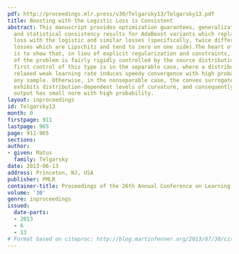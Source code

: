 ```yaml
---
pdf: http://proceedings.mlr.press/v30/Telgarsky13/Telgarsky13.pdf
title: Boosting with the Logistic Loss is Consistent
abstract: This manuscript provides optimization guarantees, generalization bounds,
  and statistical consistency results for AdaBoost variants which replace the exponential
  loss with the logistic and similar losses (specifically, twice differentiable convex
  losses which are Lipschitz and tend to zero on one side).The heart of the analysis
  is to show that, in lieu of explicit regularization and constraints, the structure
  of the problem is fairly rigidly controlled by the source distribution itself. The
  first control of this type is in the separable case, where a distribution-dependent
  relaxed weak learning rate induces speedy convergence with high probability over
  any sample. Otherwise, in the nonseparable case, the convex surrogate risk itself
  exhibits distribution-dependent levels of curvature, and consequently the algorithm’s
  output has small norm with high probability.
layout: inproceedings
id: Telgarsky13
month: 0
firstpage: 911
lastpage: 965
page: 911-965
sections: 
author:
- given: Matus
  family: Telgarsky
date: 2013-06-13
address: Princeton, NJ, USA
publisher: PMLR
container-title: Proceedings of the 26th Annual Conference on Learning Theory
volume: '30'
genre: inproceedings
issued:
  date-parts:
  - 2013
  - 6
  - 13
# Format based on citeproc: http://blog.martinfenner.org/2013/07/30/citeproc-yaml-for-bibliographies/
---
```

